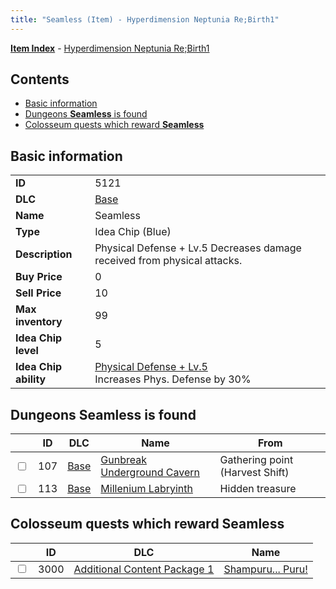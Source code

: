 ```yaml
---
title: "Seamless (Item) - Hyperdimension Neptunia Re;Birth1"
---
```


[**Item Index**](/neptunia/rb1/item/index.html) - [Hyperdimension Neptunia Re;Birth1](/neptunia/rb1)

## Contents

- [Basic information](#basic-information)
- [Dungeons **Seamless** is found](#dungeons-seamless-is-found)
- [Colosseum quests which reward **Seamless**](#colosseum-quests-which-reward-seamless)

## Basic information

|   |   |
| -- | -- |
| **ID** | 5121 |
| **DLC** | [Base](/neptunia/rb1/dlc/1-base.html) |
| **Name** | Seamless |
| **Type** | Idea Chip (Blue) |
| **Description** | Physical Defense + Lv.5 Decreases damage received from physical attacks. |
| **Buy Price** | 0 |
| **Sell Price** | 10 |
| **Max inventory** | 99 |
| **Idea Chip level** | 5 |
| **Idea Chip ability** | [Physical Defense + Lv.5](/neptunia/rb1/ability/1-9620-physical-defense-lv-5.html)<br />Increases Phys. Defense by 30% |

## Dungeons **Seamless** is found

|    | ID | DLC | Name | From |
| -- | -- | --- | ---- | ---- |
| <input type="checkbox" id="rb1-dungeon-1-107" class="trackbox" /> | 107 | [Base](/neptunia/rb1/dlc/1-base.html) | [Gunbreak Underground Cavern](/neptunia/rb1/dungeon/1-107-gunbreak-underground-cavern.html) | Gathering point (Harvest Shift) |
| <input type="checkbox" id="rb1-dungeon-1-113" class="trackbox" /> | 113 | [Base](/neptunia/rb1/dlc/1-base.html) | [Millenium Labryinth](/neptunia/rb1/dungeon/1-113-millenium-labryinth.html) | Hidden treasure |

## Colosseum quests which reward **Seamless**

|    | ID | DLC | Name |
| -- | -- | --- | ---- |
| <input type="checkbox" id="rb1-colosseum-10-3000" class="trackbox" /> | 3000 | [Additional Content Package 1](/neptunia/rb1/dlc/10-pack1.html) | [Shampuru... Puru!](/neptunia/rb1/colosseum/10-3000-shampuru-puru.html) |